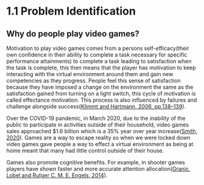 # 1.1 Problem Identification

## Why do people play video games?

Motivation to play video games comes from a persons self-efficacy(their own confidence in their ability to complete a task necessary for specific performance attainments) to complete a task leading to satisfaction when the task is complete, this then means that the player has motivation to keep interacting with the virtual environment around them and gain new competencies as they progress.  People feel this sense of satisfaction because they have imposed a change on the environment the same as the satisfaction gained from turning on a light switch, this cycle of motivation is called effectance motivation.  This process is also influenced by failures and challenge alongside success([Klimmt and Hartmann, 2006, pp.138–139](../reference-list.md)).



Over the COVID-19 pandemic, in March 2020, due to the inability of the public to participate in activities outside of their household, video games sales approached $1.6 billion which is a 35% year over year increase([Smith, 2020](../reference-list.md)).  Games are a way to escape reality so when we were locked down video games gave people a way to effect a virtual environment as being at home meant that many had little control outside of their house.



Games also promote cognitive benefits.  For example, in shooter games players have shown faster and more accurate attention allocation([Granic, Lobel and Rutger C. M. E. Engels, 2014](../reference-list.md)).
